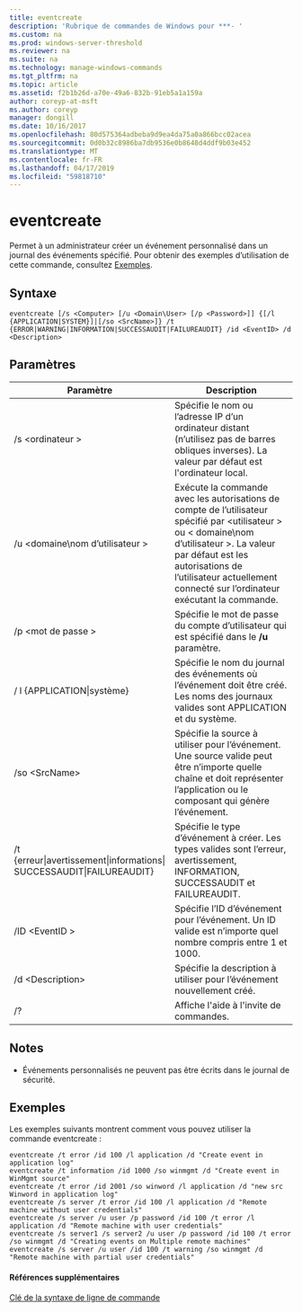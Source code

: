 ```yaml
---
title: eventcreate
description: 'Rubrique de commandes de Windows pour ***- '
ms.custom: na
ms.prod: windows-server-threshold
ms.reviewer: na
ms.suite: na
ms.technology: manage-windows-commands
ms.tgt_pltfrm: na
ms.topic: article
ms.assetid: f2b1b26d-a70e-49a6-832b-91eb5a1a159a
author: coreyp-at-msft
ms.author: coreyp
manager: dongill
ms.date: 10/16/2017
ms.openlocfilehash: 80d575364adbeba9d9ea4da75a0a866bcc02acea
ms.sourcegitcommit: 0d0b32c8986ba7db9536e0b8648d4ddf9b03e452
ms.translationtype: MT
ms.contentlocale: fr-FR
ms.lasthandoff: 04/17/2019
ms.locfileid: "59818710"
---
```

# <a name="eventcreate"></a>eventcreate



Permet à un administrateur créer un événement personnalisé dans un journal des événements spécifié. Pour obtenir des exemples d’utilisation de cette commande, consultez [Exemples](#BKMK_examples).

## <a name="syntax"></a>Syntaxe

```
eventcreate [/s <Computer> [/u <Domain\User> [/p <Password>]] {[/l {APPLICATION|SYSTEM}]|[/so <SrcName>]} /t {ERROR|WARNING|INFORMATION|SUCCESSAUDIT|FAILUREAUDIT} /id <EventID> /d <Description>
```

## <a name="parameters"></a>Paramètres

|Paramètre|Description|
|---------|-----------|
|/s \<ordinateur >|Spécifie le nom ou l’adresse IP d’un ordinateur distant (n’utilisez pas de barres obliques inverses). La valeur par défaut est l'ordinateur local.|
|/u \<domaine\nom d’utilisateur >|Exécute la commande avec les autorisations de compte de l’utilisateur spécifié par \<utilisateur > ou < domaine\nom d’utilisateur >. La valeur par défaut est les autorisations de l’utilisateur actuellement connecté sur l’ordinateur exécutant la commande.|
|/p \<mot de passe >|Spécifie le mot de passe du compte d’utilisateur qui est spécifié dans le **/u** paramètre.|
|/ l {APPLICATION\|système}|Spécifie le nom du journal des événements où l’événement doit être créé. Les noms des journaux valides sont APPLICATION et du système.|
|/so \<SrcName>|Spécifie la source à utiliser pour l’événement. Une source valide peut être n’importe quelle chaîne et doit représenter l’application ou le composant qui génère l’événement.|
|/t {erreur\|avertissement\|informations\|</br>SUCCESSAUDIT\|FAILUREAUDIT}|Spécifie le type d’événement à créer. Les types valides sont l’erreur, avertissement, INFORMATION, SUCCESSAUDIT et FAILUREAUDIT.|
|/ID \<EventID >|Spécifie l’ID d’événement pour l’événement. Un ID valide est n’importe quel nombre compris entre 1 et 1000.|
|/d \<Description>|Spécifie la description à utiliser pour l’événement nouvellement créé.|
|/?|Affiche l'aide à l'invite de commandes.|

## <a name="remarks"></a>Notes

-   Événements personnalisés ne peuvent pas être écrits dans le journal de sécurité.

## <a name="BKMK_examples"></a>Exemples

Les exemples suivants montrent comment vous pouvez utiliser la commande eventcreate :
```
eventcreate /t error /id 100 /l application /d "Create event in application log"
eventcreate /t information /id 1000 /so winmgmt /d "Create event in WinMgmt source"
eventcreate /t error /id 2001 /so winword /l application /d "new src Winword in application log"
eventcreate /s server /t error /id 100 /l application /d "Remote machine without user credentials"
eventcreate /s server /u user /p password /id 100 /t error /l application /d "Remote machine with user credentials"
eventcreate /s server1 /s server2 /u user /p password /id 100 /t error /so winmgmt /d "Creating events on Multiple remote machines"
eventcreate /s server /u user /id 100 /t warning /so winmgmt /d "Remote machine with partial user credentials"
```

#### <a name="additional-references"></a>Références supplémentaires

[Clé de la syntaxe de ligne de commande](command-line-syntax-key.md)
